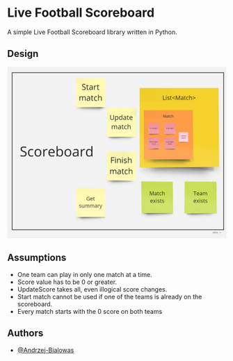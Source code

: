
# Live Football Scoreboard

A simple Live Football Scoreboard library written in Python.


## Design

![Screenshot](design.png)

## Assumptions

- One team can play in only one match at a time.
- Score value has to be 0 or greater.
- UpdateScore takes all, even illogical score changes.
- Start match cannot be used if one of the teams is already on the scoreboard.
- Every match starts with the 0 score on both teams

## Authors

- [@Andrzej-Bialowas](https://www.github.com/Andrzej-Bialowas)

